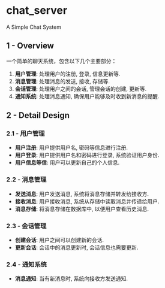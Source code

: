# chat_server
A Simple Chat System


## 1 - Overview

一个简单的聊天系统，包含以下几个主要部分：
1. **用户管理**: 处理用户的注册, 登录, 信息更新等.
2. **消息管理**: 处理消息的发送, 接收, 存储等.
3. **会话管理**: 处理用户之间的会话, 管理会话的创建, 更新等.
4. **通知系统**: 处理消息通知, 确保用户能够及时收到新消息的提醒.

## 2 - Detail Design

### 2.1 - 用户管理

 - **用户注册**: 用户提供用户名, 密码等信息进行注册.
 - **用户登录**: 用户提供用户名和密码进行登录, 系统验证用户身份.
 - **用户信息等信**: 用户可以更新自己的个人信息.

### 2.2 - 消息管理

 - **发送消息**: 用户发送消息, 系统将消息存储并转发给接收方.
 - **接收消息**: 用户接收消息, 系统从存储中读取消息并传递给用户.
 - **消息存储**: 将消息存储在数据库中, 以便用户查看历史消息.

### 2.3 - 会话管理

 - **创建会话**: 用户之间可以创建新的会话.
 - **更新会话**: 会话中的消息更新时, 会话信息也需要更新.

### 2.4 - 通知系统

 - **消息通知**: 当有新消息时, 系统向接收方发送通知.